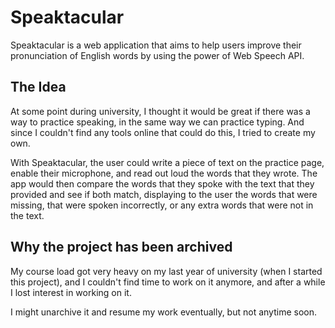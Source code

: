 # Speaktacular
Speaktacular is a web application that aims to help users improve their pronunciation of English words by using the power of Web Speech API. 

## The Idea
At some point during university, I thought it would be great if there was a way to practice speaking, in the same way we can practice typing.
And since I couldn't find any tools online that could do this, I tried to create my own.

With Speaktacular, the user could write a piece of text on the practice page, enable their microphone, and read out loud the words that they
wrote. The app would then compare the words that they spoke with the text that they provided and see if both match, displaying to the user the
words that were missing, that were spoken incorrectly, or any extra words that were not in the text.

## Why the project has been archived
My course load got very heavy on my last year of university (when I started this project), and I couldn't find time to work on it anymore, and
after a while I lost interest in working on it.

I might unarchive it and resume my work eventually, but not anytime soon.
